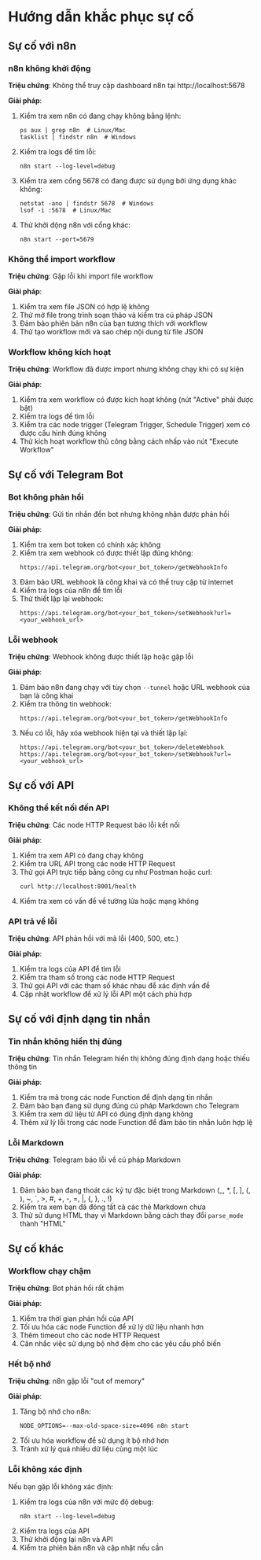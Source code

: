 # Hướng dẫn khắc phục sự cố

## Sự cố với n8n

### n8n không khởi động

**Triệu chứng**: Không thể truy cập dashboard n8n tại http://localhost:5678

**Giải pháp**:
1. Kiểm tra xem n8n có đang chạy không bằng lệnh:
   ```
   ps aux | grep n8n  # Linux/Mac
   tasklist | findstr n8n  # Windows
   ```
2. Kiểm tra logs để tìm lỗi:
   ```
   n8n start --log-level=debug
   ```
3. Kiểm tra xem cổng 5678 có đang được sử dụng bởi ứng dụng khác không:
   ```
   netstat -ano | findstr 5678  # Windows
   lsof -i :5678  # Linux/Mac
   ```
4. Thử khởi động n8n với cổng khác:
   ```
   n8n start --port=5679
   ```

### Không thể import workflow

**Triệu chứng**: Gặp lỗi khi import file workflow

**Giải pháp**:
1. Kiểm tra xem file JSON có hợp lệ không
2. Thử mở file trong trình soạn thảo và kiểm tra cú pháp JSON
3. Đảm bảo phiên bản n8n của bạn tương thích với workflow
4. Thử tạo workflow mới và sao chép nội dung từ file JSON

### Workflow không kích hoạt

**Triệu chứng**: Workflow đã được import nhưng không chạy khi có sự kiện

**Giải pháp**:
1. Kiểm tra xem workflow có được kích hoạt không (nút "Active" phải được bật)
2. Kiểm tra logs để tìm lỗi
3. Kiểm tra các node trigger (Telegram Trigger, Schedule Trigger) xem có được cấu hình đúng không
4. Thử kích hoạt workflow thủ công bằng cách nhấp vào nút "Execute Workflow"

## Sự cố với Telegram Bot

### Bot không phản hồi

**Triệu chứng**: Gửi tin nhắn đến bot nhưng không nhận được phản hồi

**Giải pháp**:
1. Kiểm tra xem bot token có chính xác không
2. Kiểm tra xem webhook có được thiết lập đúng không:
   ```
   https://api.telegram.org/bot<your_bot_token>/getWebhookInfo
   ```
3. Đảm bảo URL webhook là công khai và có thể truy cập từ internet
4. Kiểm tra logs của n8n để tìm lỗi
5. Thử thiết lập lại webhook:
   ```
   https://api.telegram.org/bot<your_bot_token>/setWebhook?url=<your_webhook_url>
   ```

### Lỗi webhook

**Triệu chứng**: Webhook không được thiết lập hoặc gặp lỗi

**Giải pháp**:
1. Đảm bảo n8n đang chạy với tùy chọn `--tunnel` hoặc URL webhook của bạn là công khai
2. Kiểm tra thông tin webhook:
   ```
   https://api.telegram.org/bot<your_bot_token>/getWebhookInfo
   ```
3. Nếu có lỗi, hãy xóa webhook hiện tại và thiết lập lại:
   ```
   https://api.telegram.org/bot<your_bot_token>/deleteWebhook
   https://api.telegram.org/bot<your_bot_token>/setWebhook?url=<your_webhook_url>
   ```

## Sự cố với API

### Không thể kết nối đến API

**Triệu chứng**: Các node HTTP Request báo lỗi kết nối

**Giải pháp**:
1. Kiểm tra xem API có đang chạy không
2. Kiểm tra URL API trong các node HTTP Request
3. Thử gọi API trực tiếp bằng công cụ như Postman hoặc curl:
   ```
   curl http://localhost:8001/health
   ```
4. Kiểm tra xem có vấn đề về tường lửa hoặc mạng không

### API trả về lỗi

**Triệu chứng**: API phản hồi với mã lỗi (400, 500, etc.)

**Giải pháp**:
1. Kiểm tra logs của API để tìm lỗi
2. Kiểm tra tham số trong các node HTTP Request
3. Thử gọi API với các tham số khác nhau để xác định vấn đề
4. Cập nhật workflow để xử lý lỗi API một cách phù hợp

## Sự cố với định dạng tin nhắn

### Tin nhắn không hiển thị đúng

**Triệu chứng**: Tin nhắn Telegram hiển thị không đúng định dạng hoặc thiếu thông tin

**Giải pháp**:
1. Kiểm tra mã trong các node Function để định dạng tin nhắn
2. Đảm bảo bạn đang sử dụng đúng cú pháp Markdown cho Telegram
3. Kiểm tra xem dữ liệu từ API có đúng định dạng không
4. Thêm xử lý lỗi trong các node Function để đảm bảo tin nhắn luôn hợp lệ

### Lỗi Markdown

**Triệu chứng**: Telegram báo lỗi về cú pháp Markdown

**Giải pháp**:
1. Đảm bảo bạn đang thoát các ký tự đặc biệt trong Markdown (_, *, [, ], (, ), ~, `, >, #, +, -, =, |, {, }, ., !)
2. Kiểm tra xem bạn đã đóng tất cả các thẻ Markdown chưa
3. Thử sử dụng HTML thay vì Markdown bằng cách thay đổi `parse_mode` thành "HTML"

## Sự cố khác

### Workflow chạy chậm

**Triệu chứng**: Bot phản hồi rất chậm

**Giải pháp**:
1. Kiểm tra thời gian phản hồi của API
2. Tối ưu hóa các node Function để xử lý dữ liệu nhanh hơn
3. Thêm timeout cho các node HTTP Request
4. Cân nhắc việc sử dụng bộ nhớ đệm cho các yêu cầu phổ biến

### Hết bộ nhớ

**Triệu chứng**: n8n gặp lỗi "out of memory"

**Giải pháp**:
1. Tăng bộ nhớ cho n8n:
   ```
   NODE_OPTIONS=--max-old-space-size=4096 n8n start
   ```
2. Tối ưu hóa workflow để sử dụng ít bộ nhớ hơn
3. Tránh xử lý quá nhiều dữ liệu cùng một lúc

### Lỗi không xác định

Nếu bạn gặp lỗi không xác định:

1. Kiểm tra logs của n8n với mức độ debug:
   ```
   n8n start --log-level=debug
   ```
2. Kiểm tra logs của API
3. Thử khởi động lại n8n và API
4. Kiểm tra phiên bản n8n và cập nhật nếu cần